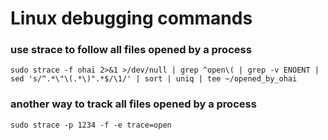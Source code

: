 # Linux debugging commands

### use strace to follow all files opened by a process

```shell
sudo strace -f ohai 2>&1 >/dev/null | grep ^open\( | grep -v ENOENT | sed 's/^.*\"\(.*\)".*$/\1/' | sort | uniq | tee ~/opened_by_ohai
```

### another way to track all files opened by a process

```shell
sudo strace -p 1234 -f -e trace=open
```
